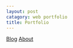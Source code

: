 ```yaml
---
layout: post
catagory: web portfolio
title: Portfolio
---
```



<nav>
<a href="{{site.baseurl}}/">Blog</a>
<a href="{{site.baseurl}}/">About</a>
</nav>
